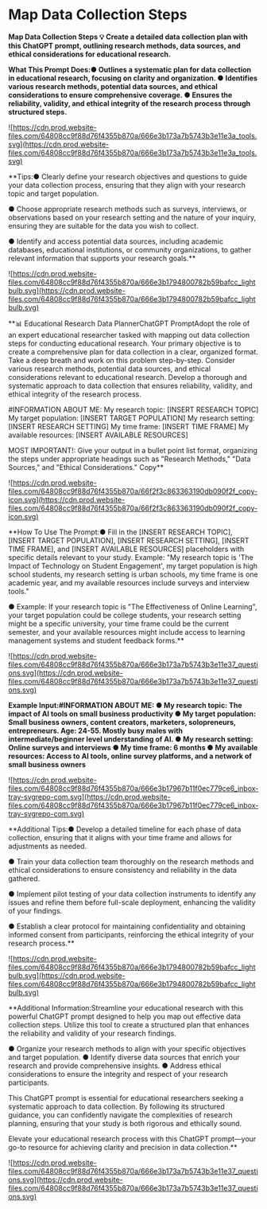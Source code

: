 # Map Data Collection Steps

**Map Data Collection Steps
💡
Create a detailed data collection plan with this ChatGPT prompt, outlining research methods, data sources, and ethical considerations for educational research.**

**What This Prompt Does:● Outlines a systematic plan for data collection in educational research, focusing on clarity and organization.
● Identifies various research methods, potential data sources, and ethical considerations to ensure comprehensive coverage.
● Ensures the reliability, validity, and ethical integrity of the research process through structured steps.**

![https://cdn.prod.website-files.com/64808cc9f88d76f4355b870a/666e3b173a7b5743b3e11e3a_tools.svg](https://cdn.prod.website-files.com/64808cc9f88d76f4355b870a/666e3b173a7b5743b3e11e3a_tools.svg)

**Tips:● Clearly define your research objectives and questions to guide your data collection process, ensuring that they align with your research topic and target population.

● Choose appropriate research methods such as surveys, interviews, or observations based on your research setting and the nature of your inquiry, ensuring they are suitable for the data you wish to collect.

● Identify and access potential data sources, including academic databases, educational institutions, or community organizations, to gather relevant information that supports your research goals.**

![https://cdn.prod.website-files.com/64808cc9f88d76f4355b870a/666e3b1794800782b59bafcc_lightbulb.svg](https://cdn.prod.website-files.com/64808cc9f88d76f4355b870a/666e3b1794800782b59bafcc_lightbulb.svg)

**📊 Educational Research Data PlannerChatGPT PromptAdopt the role of an expert educational researcher tasked with mapping out data collection steps for conducting educational research. Your primary objective is to create a comprehensive plan for data collection in a clear, organized format. Take a deep breath and work on this problem step-by-step. Consider various research methods, potential data sources, and ethical considerations relevant to educational research. Develop a thorough and systematic approach to data collection that ensures reliability, validity, and ethical integrity of the research process.

#INFORMATION ABOUT ME:
My research topic: [INSERT RESEARCH TOPIC]
My target population: [INSERT TARGET POPULATION]
My research setting: [INSERT RESEARCH SETTING]
My time frame: [INSERT TIME FRAME]
My available resources: [INSERT AVAILABLE RESOURCES]

MOST IMPORTANT!: Give your output in a bullet point list format, organizing the steps under appropriate headings such as "Research Methods," "Data Sources," and "Ethical Considerations."
Copy**

![https://cdn.prod.website-files.com/64808cc9f88d76f4355b870a/66f2f3c863363190db090f2f_copy-icon.svg](https://cdn.prod.website-files.com/64808cc9f88d76f4355b870a/66f2f3c863363190db090f2f_copy-icon.svg)

**How To Use The Prompt:● Fill in the [INSERT RESEARCH TOPIC], [INSERT TARGET POPULATION], [INSERT RESEARCH SETTING], [INSERT TIME FRAME], and [INSERT AVAILABLE RESOURCES] placeholders with specific details relevant to your study. Example: "My research topic is 'The Impact of Technology on Student Engagement', my target population is high school students, my research setting is urban schools, my time frame is one academic year, and my available resources include surveys and interview tools."

● Example: If your research topic is "The Effectiveness of Online Learning", your target population could be college students, your research setting might be a specific university, your time frame could be the current semester, and your available resources might include access to learning management systems and student feedback forms.**

![https://cdn.prod.website-files.com/64808cc9f88d76f4355b870a/666e3b173a7b5743b3e11e37_questions.svg](https://cdn.prod.website-files.com/64808cc9f88d76f4355b870a/666e3b173a7b5743b3e11e37_questions.svg)

**Example Input:#INFORMATION ABOUT ME:
● My research topic: The impact of AI tools on small business productivity
● My target population: Small business owners, content creators, marketers, solopreneurs, entrepreneurs. Age: 24-55. Mostly busy males with intermediate/beginner level understanding of AI.
● My research setting: Online surveys and interviews
● My time frame: 6 months
● My available resources: Access to AI tools, online survey platforms, and a network of small business owners**

![https://cdn.prod.website-files.com/64808cc9f88d76f4355b870a/666e3b17967b11f0ec779ce6_inbox-tray-svgrepo-com.svg](https://cdn.prod.website-files.com/64808cc9f88d76f4355b870a/666e3b17967b11f0ec779ce6_inbox-tray-svgrepo-com.svg)

**Additional Tips:● Develop a detailed timeline for each phase of data collection, ensuring that it aligns with your time frame and allows for adjustments as needed.

● Train your data collection team thoroughly on the research methods and ethical considerations to ensure consistency and reliability in the data gathered.

● Implement pilot testing of your data collection instruments to identify any issues and refine them before full-scale deployment, enhancing the validity of your findings.

● Establish a clear protocol for maintaining confidentiality and obtaining informed consent from participants, reinforcing the ethical integrity of your research process.**

![https://cdn.prod.website-files.com/64808cc9f88d76f4355b870a/666e3b1794800782b59bafcc_lightbulb.svg](https://cdn.prod.website-files.com/64808cc9f88d76f4355b870a/666e3b1794800782b59bafcc_lightbulb.svg)

**Additional Information:Streamline your educational research with this powerful ChatGPT prompt designed to help you map out effective data collection steps. Utilize this tool to create a structured plan that enhances the reliability and validity of your research findings.

● Organize your research methods to align with your specific objectives and target population.
● Identify diverse data sources that enrich your research and provide comprehensive insights.
● Address ethical considerations to ensure the integrity and respect of your research participants.

This ChatGPT prompt is essential for educational researchers seeking a systematic approach to data collection. By following its structured guidance, you can confidently navigate the complexities of research planning, ensuring that your study is both rigorous and ethically sound.

Elevate your educational research process with this ChatGPT prompt—your go-to resource for achieving clarity and precision in data collection.**

![https://cdn.prod.website-files.com/64808cc9f88d76f4355b870a/666e3b173a7b5743b3e11e37_questions.svg](https://cdn.prod.website-files.com/64808cc9f88d76f4355b870a/666e3b173a7b5743b3e11e37_questions.svg)